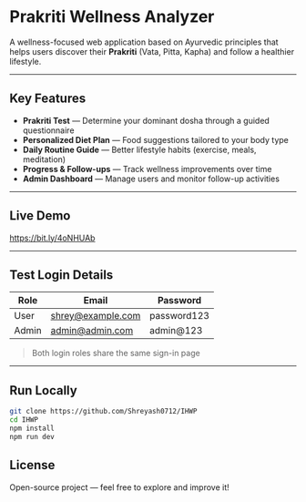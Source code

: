 # Prakriti Wellness Analyzer

A wellness-focused web application based on Ayurvedic principles that helps users discover their **Prakriti** (Vata, Pitta, Kapha) and follow a healthier lifestyle.

---

## Key Features

- **Prakriti Test** — Determine your dominant dosha through a guided questionnaire  
- **Personalized Diet Plan** — Food suggestions tailored to your body type  
- **Daily Routine Guide** — Better lifestyle habits (exercise, meals, meditation)  
- **Progress & Follow-ups** — Track wellness improvements over time  
- **Admin Dashboard** — Manage users and monitor follow-up activities  

---

## Live Demo

https://bit.ly/4oNHUAb

---

## Test Login Details

| Role | Email | Password |
|------|-------|----------|
| User | shrey@example.com | password123 |
| Admin | admin@admin.com | admin@123 |

> Both login roles share the same sign-in page

---

## Run Locally


```bash
git clone https://github.com/Shreyash0712/IHWP
cd IHWP
npm install
npm run dev
```

## License

Open-source project — feel free to explore and improve it!
